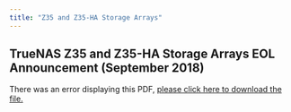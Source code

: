 ```yaml
---
title: "Z35 and Z35-HA Storage Arrays"
---
```


## TrueNAS Z35 and Z35-HA Storage Arrays EOL Announcement (September 2018)

<object data="https://www.truenas.com/docs/files/Z35EOL.pdf" type="application/pdf" width="95%" height="1000">
  There was an error displaying this PDF, <a href="https://www.truenas.com/docs/files/Z35EOL.pdf">please click here to download the file.</a>
</object>

